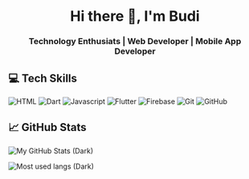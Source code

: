 <h1 align="center">Hi there 👋, I'm Budi</h1>
<h3 align="center" style="font-weight: bold">Technology Enthusiats | Web Developer | Mobile App Developer</h3>

## 💻 Tech Skills

![HTML](https://img.shields.io/badge/Code-Html-red?style=flat&logo=html5&logoColor=red&color=orange)
![Dart](https://img.shields.io/badge/Code-Dart-red?style=flat&logo=dart&logoColor=1cbcfc&color=1cacec)
![Javascript](https://img.shields.io/badge/Code-Javascript-red?style=flat&logo=javascript&color=f4dc1c)
![Flutter](https://img.shields.io/badge/Framework-Flutter-red?style=flat&logo=flutter&logoColor=1cbcfc&color=1cacec)
![Firebase](https://img.shields.io/badge/Tools-Firebase-red?style=flat&logo=firebase&color=fba30b)
![Git](https://img.shields.io/badge/Tools-Git-red?style=flat&logo=git&color=f05032)
![GitHub](https://img.shields.io/badge/Tools-GitHub-red?style=flat&logo=gitHub&color=181717)

<!-- ![Postman](https://img.shields.io/badge/Tools-Postman-red?style=flat&logo=postman&color=ff6c37) -->
<!-- ![NPM](https://img.shields.io/badge/Tools-NPM-red?style=flat&logo=npm&color=cb3837) -->

## 📈 GitHub Stats

<!--- https://github.com/anuraghazra/github-readme-stats --->

![My GitHub Stats (Dark)](https://github-readme-stats.vercel.app/api?username=suntree99&show_icons=true&theme=radical)

![Most used langs (Dark)](https://github-readme-stats.vercel.app/api/top-langs/?username=KeidsID&layout=compact&hide=cmake,c%2b%2b,swift&exclude_repo=suntree99.github.io&theme=radical)

<!--
**suntree99/suntree99** is a ✨ _special_ ✨ repository because its `README.md` (this file) appears on your GitHub profile.

Here are some ideas to get you started:

- 🔭 I’m currently working on ...
- 🌱 I’m currently learning ...
- 👯 I’m looking to collaborate on ...
- 🤔 I’m looking for help with ...
- 💬 Ask me about ...
- 📫 How to reach me: ...
- 😄 Pronouns: ...
- ⚡ Fun fact: ...
-->
